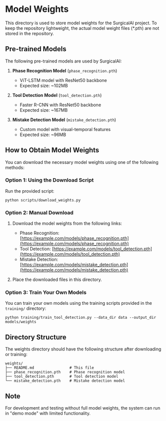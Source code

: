 # Model Weights

This directory is used to store model weights for the SurgicalAI project. To keep the repository lightweight, the actual model weight files (*.pth) are not stored in the repository.

## Pre-trained Models

The following pre-trained models are used by SurgicalAI:

1. **Phase Recognition Model** (`phase_recognition.pth`)
   - ViT-LSTM model with ResNet50 backbone
   - Expected size: ~102MB

2. **Tool Detection Model** (`tool_detection.pth`)
   - Faster R-CNN with ResNet50 backbone
   - Expected size: ~167MB

3. **Mistake Detection Model** (`mistake_detection.pth`)
   - Custom model with visual-temporal features
   - Expected size: ~96MB

## How to Obtain Model Weights

You can download the necessary model weights using one of the following methods:

### Option 1: Using the Download Script

Run the provided script:
```
python scripts/download_weights.py
```

### Option 2: Manual Download

1. Download the model weights from the following links:
   - Phase Recognition: [https://example.com/models/phase_recognition.pth](https://example.com/models/phase_recognition.pth)
   - Tool Detection: [https://example.com/models/tool_detection.pth](https://example.com/models/tool_detection.pth)
   - Mistake Detection: [https://example.com/models/mistake_detection.pth](https://example.com/models/mistake_detection.pth)

2. Place the downloaded files in this directory.

### Option 3: Train Your Own Models

You can train your own models using the training scripts provided in the `training/` directory:

```
python training/train_tool_detection.py --data_dir data --output_dir models/weights
```

## Directory Structure

The weights directory should have the following structure after downloading or training:

```
weights/
├── README.md                # This file
├── phase_recognition.pth    # Phase recognition model
├── tool_detection.pth       # Tool detection model
└── mistake_detection.pth    # Mistake detection model
```

## Note

For development and testing without full model weights, the system can run in "demo mode" with limited functionality. 